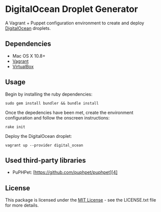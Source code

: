 # DigitalOcean Droplet Generator

A Vagrant + Puppet configuration environment to create and deploy [DigitalOcean][3] droplets.

## Dependencies

* Mac OS X 10.8+
* [Vagrant][1]
* [VirtualBox][2]

## Usage

Begin by installing the ruby dependencies:

    sudo gem install bundler && bundle install

Once the depedencies have been met, create the environment configuration and follow the
onscreen instructions:

    rake init

Deploy the DigitalOcean droplet:

    vagrant up --provider digital_ocean

## Used third-party libraries

* PuPHPet: [https://github.com/puphpet/puphpet][4]

## License

This package is licensed under the [MIT License][5] - see the LICENSE.txt file for more
details.

[1]: http://docs.vagrantup.com/v2 "Vagrant Documentation"
[2]: http://docs.puppetlabs.com/ "Puppet Documentation"
[3]: https://www.digitalocean.com/?refcode=599f6048b45e "DigitalOcean Referral URL"
[4]: https://github.com/puphpet/puphpet "GitHub Repository"
[5]: http://opensource.org/licenses/mit-license.php "MIT License"
